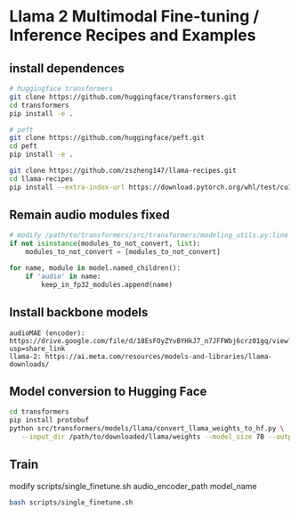 # Llama 2 Multimodal Fine-tuning / Inference Recipes and Examples

## install dependences
```bash
# huggingface transformers
git clone https://github.com/huggingface/transformers.git
cd transformers
pip install -e .

# peft 
git clone https://github.com/huggingface/peft.git
cd peft
pip install -e .

git clone https://github.com/zszheng147/llama-recipes.git
cd llama-recipes
pip install --extra-index-url https://download.pytorch.org/whl/test/cu118 -e .
```

## Remain audio modules fixed
```python
# modify /path/to/transformers/src/transformers/modeling_utils.py:line 3108
if not isinstance(modules_to_not_convert, list):
    modules_to_not_convert = [modules_to_not_convert]

for name, module in model.named_children():
    if 'audio' in name:
        keep_in_fp32_modules.append(name)
```

## Install backbone models
```text
audioMAE (encoder): https://drive.google.com/file/d/18EsFOyZYvBYHkJ7_n7JFFWbj6crz01gq/view?usp=share_link
llama-2: https://ai.meta.com/resources/models-and-libraries/llama-downloads/
```

## Model conversion to Hugging Face
```bash
cd transformers
pip install protobuf
python src/transformers/models/llama/convert_llama_weights_to_hf.py \
   --input_dir /path/to/downloaded/llama/weights --model_size 7B --output_dir /output/path
```

## Train
modify scripts/single_finetune.sh
audio_encoder_path model_name 
```bash
bash scripts/single_finetune.sh
```